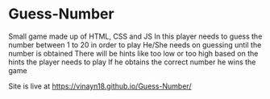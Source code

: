 # Guess-Number
Small game made up of HTML, CSS and JS
In this player needs to guess the number between 1 to 20 in order to play
He/She needs on guessing until the number is obtained
There will be hints like too low or too high based on the hints the player needs to play
If he obtains the correct number he wins the game



Site is live at  https://vinayn18.github.io/Guess-Number/
